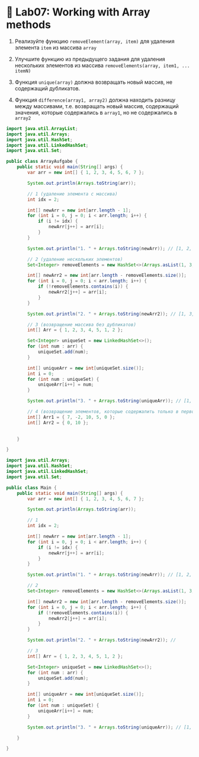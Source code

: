 # 👾 Lab07: Working with Array methods

1. Реализуйте функцию `removeElement(array, item)` для удаления элемента `item`
из массива `array`

2. Улучшите функцию из предыдущего задания для удаления нескольких элементов из
массива `removeElements(array, item1, ... itemN)`

3. Функция `unique(array)` должна возвращать новый массив, не содержащий
дубликатов.

4. Функция `difference(array1, array2)` должна находить разницу между
массивами, т.е. возвращать новый массив, содержащий значения, которые
содержались в `array1`, но не содержались в `array2`

```java
import java.util.ArrayList;
import java.util.Arrays;
import java.util.HashSet;
import java.util.LinkedHashSet;
import java.util.Set;

public class ArrayAufgabe {
    public static void main(String[] args) {
        var arr = new int[] { 1, 2, 3, 4, 5, 6, 7 };

        System.out.println(Arrays.toString(arr));

        // 1 (удаление элемента с массива)
        int idx = 2;

        int[] newArr = new int[arr.length - 1];
        for (int i = 0, j = 0; i < arr.length; i++) {
            if (i != idx) {
                newArr[j++] = arr[i];
            }
        }

        System.out.println("1. " + Arrays.toString(newArr)); // [1, 2, 4, 5, 6, 7]

        // 2 (удаление нескольких элементов)
        Set<Integer> removeElements = new HashSet<>(Arrays.asList(1, 3, 5));

        int[] newArr2 = new int[arr.length - removeElements.size()];
        for (int i = 0, j = 0; i < arr.length; i++) {
            if (!removeElements.contains(i)) {
                newArr2[j++] = arr[i];
            }
        }

        System.out.println("2. " + Arrays.toString(newArr2)); // [1, 3, 5, 7]

        // 3 (возвращение массива без дубликатов)
        int[] Arr = { 1, 2, 3, 4, 5, 1, 2 };

        Set<Integer> uniqueSet = new LinkedHashSet<>();
        for (int num : arr) {
            uniqueSet.add(num);
        }

        int[] uniqueArr = new int[uniqueSet.size()];
        int i = 0;
        for (int num : uniqueSet) {
            uniqueArr[i++] = num;
        }

        System.out.println("3. " + Arrays.toString(uniqueArr)); // [1, 2, 3, 4, 5, 6, 7]

        // 4 (возвращение элементов, которые содержалить только в первом массиве)
        int[] Arr1 = { 7, -2, 10, 5, 0 };
        int[] Arr2 = { 0, 10 };
        

    }

} 
```


```java
import java.util.Arrays;
import java.util.HashSet;
import java.util.LinkedHashSet;
import java.util.Set;

public class Main {
    public static void main(String[] args) {
        var arr = new int[] { 1, 2, 3, 4, 5, 6, 7 };

        System.out.println(Arrays.toString(arr));

        // 1
        int idx = 2;

        int[] newArr = new int[arr.length - 1];
        for (int i = 0, j = 0; i < arr.length; i++) {
            if (i != idx) {
                newArr[j++] = arr[i];
            }
        }

        System.out.println("1. " + Arrays.toString(newArr)); // [1, 2, 4, 5, 6, 7]

        // 2
        Set<Integer> removeElements = new HashSet<>(Arrays.asList(1, 3, 5));

        int[] newArr2 = new int[arr.length - removeElements.size()];
        for (int i = 0, j = 0; i < arr.length; i++) {
            if (!removeElements.contains(i)) {
                newArr2[j++] = arr[i];
            }
        }

        System.out.println("2. " + Arrays.toString(newArr2)); //

        // 3
        int[] Arr = { 1, 2, 3, 4, 5, 1, 2 };

        Set<Integer> uniqueSet = new LinkedHashSet<>();
        for (int num : arr) {
            uniqueSet.add(num);
        }

        int[] uniqueArr = new int[uniqueSet.size()];
        int i = 0;
        for (int num : uniqueSet) {
            uniqueArr[i++] = num;
        }

        System.out.println("3. " + Arrays.toString(uniqueArr)); // [1, 2, 3, 4, 5, 6, 7]

    }

}
```
